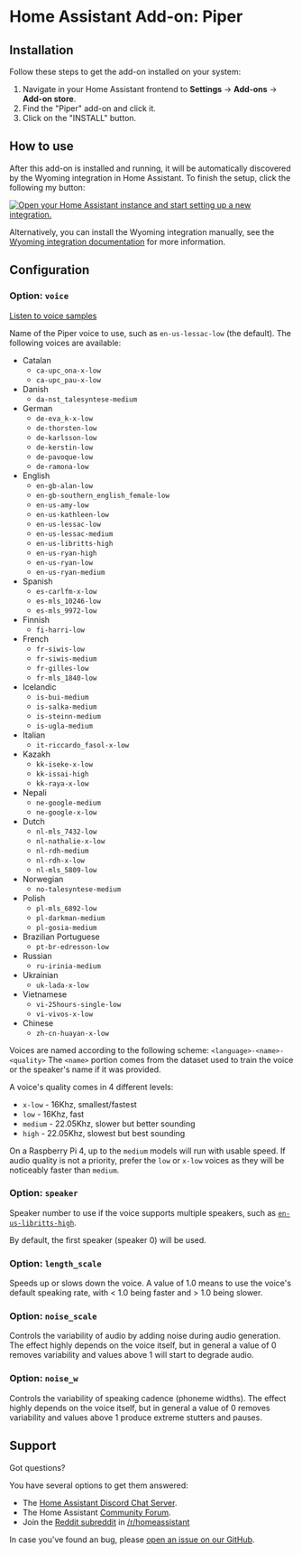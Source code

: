 # Home Assistant Add-on: Piper

## Installation

Follow these steps to get the add-on installed on your system:

1. Navigate in your Home Assistant frontend to **Settings** -> **Add-ons** -> **Add-on store**.
2. Find the "Piper" add-on and click it.
3. Click on the "INSTALL" button.

## How to use

After this add-on is installed and running, it will be automatically discovered
by the Wyoming integration in Home Assistant. To finish the setup,
click the following my button:

[![Open your Home Assistant instance and start setting up a new integration.](https://my.home-assistant.io/badges/config_flow_start.svg)](https://my.home-assistant.io/redirect/config_flow_start/?domain=wyoming)

Alternatively, you can install the Wyoming integration manually, see the
[Wyoming integration documentation](https://www.home-assistant.io/integrations/wyoming/)
for more information.

## Configuration

### Option: `voice`

[Listen to voice samples](https://rhasspy.github.io/piper-samples/)

Name of the Piper voice to use, such as `en-us-lessac-low` (the default).
The following voices are available:

- Catalan
    - `ca-upc_ona-x-low`
    - `ca-upc_pau-x-low`
- Danish
    - `da-nst_talesyntese-medium`
- German
    - `de-eva_k-x-low`
    - `de-thorsten-low`
    - `de-karlsson-low`
    - `de-kerstin-low`
    - `de-pavoque-low`
    - `de-ramona-low`
- English
    - `en-gb-alan-low`
    - `en-gb-southern_english_female-low`
    - `en-us-amy-low`
    - `en-us-kathleen-low`
    - `en-us-lessac-low`
    - `en-us-lessac-medium`
    - `en-us-libritts-high`
    - `en-us-ryan-high`
    - `en-us-ryan-low`
    - `en-us-ryan-medium`
- Spanish
    - `es-carlfm-x-low`
    - `es-mls_10246-low`
    - `es-mls_9972-low`
- Finnish
    - `fi-harri-low`
- French
    - `fr-siwis-low`
    - `fr-siwis-medium`
    - `fr-gilles-low`
    - `fr-mls_1840-low`
- Icelandic
    - `is-bui-medium`
    - `is-salka-medium`
    - `is-steinn-medium`
    - `is-ugla-medium`
- Italian
    - `it-riccardo_fasol-x-low`
- Kazakh
    - `kk-iseke-x-low`
    - `kk-issai-high`
    - `kk-raya-x-low`
- Nepali
    - `ne-google-medium`
    - `ne-google-x-low`
- Dutch
    - `nl-mls_7432-low`
    - `nl-nathalie-x-low`
    - `nl-rdh-medium`
    - `nl-rdh-x-low`
    - `nl-mls_5809-low`
- Norwegian
    - `no-talesyntese-medium`
- Polish
    - `pl-mls_6892-low`
    - `pl-darkman-medium`
    - `pl-gosia-medium`
- Brazilian Portuguese
    - `pt-br-edresson-low`
- Russian
    - `ru-irinia-medium`
- Ukrainian
    - `uk-lada-x-low`
- Vietnamese
    - `vi-25hours-single-low`
    - `vi-vivos-x-low`
- Chinese
    - `zh-cn-huayan-x-low`

Voices are named according to the following scheme: `<language>-<name>-<quality>`
The `<name>` portion comes from the dataset used to train the voice or the speaker's name if it was provided.

A voice's quality comes in 4 different levels:

- `x-low` - 16Khz, smallest/fastest
- `low` - 16Khz, fast
- `medium` - 22.05Khz, slower but better sounding
- `high` - 22.05Khz, slowest but best sounding

On a Raspberry Pi 4, up to the `medium` models will run with usable speed. If audio quality is not a priority, prefer the `low` or `x-low` voices as they will be noticeably faster than `medium`.

### Option: `speaker`

Speaker number to use if the voice supports multiple speakers, such as [`en-us-libritts-high`](https://rhasspy.github.io/piper-samples/#en-us-libritts-high).

By default, the first speaker (speaker 0) will be used.

### Option: `length_scale`

Speeds up or slows down the voice. A value of 1.0 means to use the voice's default speaking rate, with < 1.0 being faster and > 1.0 being slower.

### Option: `noise_scale`

Controls the variability of audio by adding noise during audio generation. The effect highly depends on the voice itself, but in general a value of 0 removes variability and values above 1 will start to degrade audio.

### Option: `noise_w`

Controls the variability of speaking cadence (phoneme widths). The effect highly depends on the voice itself, but in general a value of 0 removes variability and values above 1 produce extreme stutters and pauses.

## Support

Got questions?

You have several options to get them answered:

- The [Home Assistant Discord Chat Server][discord].
- The Home Assistant [Community Forum][forum].
- Join the [Reddit subreddit][reddit] in [/r/homeassistant][reddit]

In case you've found an bug, please [open an issue on our GitHub][issue].

[discord]: https://discord.gg/c5DvZ4e
[forum]: https://community.home-assistant.io
[issue]: https://github.com/home-assistant/addons/issues
[reddit]: https://reddit.com/r/homeassistant
[repository]: https://github.com/hassio-addons/repository
